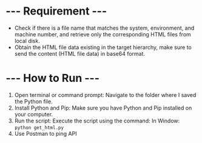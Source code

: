 # --- Requirement --- 
- Check if there is a file name that matches the system, environment, and machine number, and retrieve only the corresponding HTML files from local disk.
- Obtain the HTML file data existing in the target hierarchy, make sure to send the content (HTML file data) in base64 format.

# --- How to Run ---
1. Open terminal or command prompt: Navigate to the folder where I saved the Python file.
2. Install Python and Pip: Make sure you have Python and Pip installed on your computer.
3. Run the script: Execute the script using the command:
    In Window:
    ```python get_html.py```
4. Use Postman to ping API